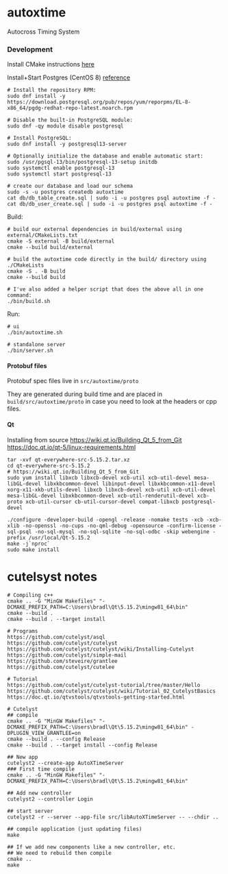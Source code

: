# autoxtime
Autocross Timing System


### Development

Install CMake instructions [here](https://cmake.org/install/)

Install+Start Postgres (CentOS 8) [reference](https://www.postgresql.org/download/linux/redhat/)
```shell
# Install the repository RPM:
sudo dnf install -y https://download.postgresql.org/pub/repos/yum/reporpms/EL-8-x86_64/pgdg-redhat-repo-latest.noarch.rpm

# Disable the built-in PostgreSQL module:
sudo dnf -qy module disable postgresql

# Install PostgreSQL:
sudo dnf install -y postgresql13-server

# Optionally initialize the database and enable automatic start:
sudo /usr/pgsql-13/bin/postgresql-13-setup initdb
sudo systemctl enable postgresql-13
sudo systemctl start postgresql-13

# create our database and load our schema
sudo -s -u postgres createdb autoxtime
cat db/db_table_create.sql | sudo -i -u postgres psql autoxtime -f -
cat db/db_user_create.sql | sudo -i -u postgres psql autoxtime -f -
```

Build:
```shell
# build our external dependencies in build/external using external/CMakeLists.txt 
cmake -S external -B build/external
cmake --build build/external

# build the autoxtime code directly in the build/ directory using ./CMakeLists
cmake -S . -B build
cmake --build build

# I've also added a helper script that does the above all in one command:
./bin/build.sh
```

Run:
```shell
# ui
./bin/autoxtime.sh

# standalone server
./bin/server.sh
```

#### Protobuf files

Protobuf spec files live in `src/autoxtime/proto`

They are generated during build time and are placed in `build/src/autoxtime/proto` in case
you need to look at the headers or cpp files.

#### Qt

Installing from source
https://wiki.qt.io/Building_Qt_5_from_Git
https://doc.qt.io/qt-5/linux-requirements.html
```shell
tar -xvf qt-everywhere-src-5.15.2.tar.xz
cd qt-everywhere-src-5.15.2
# https://wiki.qt.io/Building_Qt_5_from_Git
sudo yum install libxcb libxcb-devel xcb-util xcb-util-devel mesa-libGL-devel libxkbcommon-devel libinput-devel libxkbcommon-x11-devel xorg-x11-xkb-utils-devel libxcb libxcb-devel xcb-util xcb-util-devel mesa-libGL-devel libxkbcommon-devel xcb-util-renderutil-devel xcb-proto xcb-util-cursor cb-util-cursor-devel compat-libxcb postgresql-devel

./configure -developer-build -opengl -release -nomake tests -xcb -xcb-xlib -no-openssl -no-cups -no-qml-debug -opensource -confirm-license -sql-psql -no-sql-mysql -no-sql-sqlite -no-sql-odbc -skip webengine -prefix /usr/local/Qt-5.15.2
make -j`nproc`
sudo make install
```


# cutelsyst notes

```shell
# Compiling c++
cmake .. -G "MinGW Makefiles" "-DCMAKE_PREFIX_PATH=C:\Users\bradl\Qt\5.15.2\mingw81_64\bin"
cmake --build .
cmake --build . --target install

# Programs
https://github.com/cutelyst/asql
https://github.com/cutelyst/cutelyst
https://github.com/cutelyst/cutelyst/wiki/Installing-Cutelyst
https://github.com/cutelyst/simple-mail
https://github.com/steveire/grantlee
https://github.com/cutelyst/cutelee

# Tutorial
https://github.com/cutelyst/cutelyst-tutorial/tree/master/Hello
https://github.com/cutelyst/cutelyst/wiki/Tutorial_02_CutelystBasics
https://doc.qt.io/qtvstools/qtvstools-getting-started.html

# Cutelyst
## compile
cmake .. -G "MinGW Makefiles" "-DCMAKE_PREFIX_PATH=C:\Users\bradl\Qt\5.15.2\mingw81_64\bin" -DPLUGIN_VIEW_GRANTLEE=on
cmake --build . --config Release
cmake --build . --target install --config Release

## New app
cutelyst2 --create-app AutoXTimeServer
### First time compile
cmake .. -G "MinGW Makefiles" "-DCMAKE_PREFIX_PATH=C:\Users\bradl\Qt\5.15.2\mingw81_64\bin"

## Add new controller
cutelyst2 --controller Login

## start server
cutelyst2 -r --server --app-file src/libAutoXTimeServer -- --chdir ..

## compile application (just updating files)
make

## If we add new components like a new controller, etc.
## We need to rebuild then compile
cmake ..
make
```
